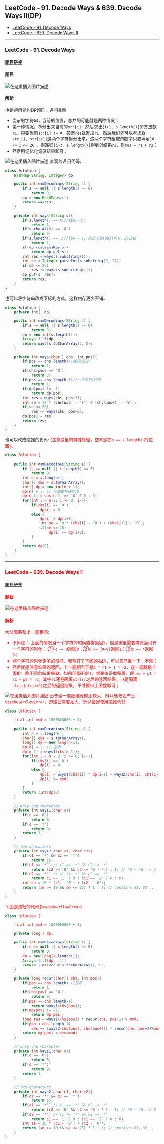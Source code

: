 ﻿## LeetCode - 91. Decode Ways & 639. Decode Ways II(DP)

* [LeetCode - 91. Decode Ways](#leetcode---91-decode-ways)
* [LeetCode - 639. Decode Ways II](#2)

***
### <font id = "1">LeetCode - 91. Decode Ways 
#### [题目链接](https://leetcode.com/problems/decode-ways/)
#### 题目
![在这里插入图片描述](images/91_t.png)

#### 解析

也是很明显的DP题目，递归思路

* 当前的字符串，当前的位置，总共的可能就是两种情况；
* 第一种情况，拆分出来当前的`str[i]`，然后求出`[i+1, s.length()]`的方法数`r1`，只要当前`str[i] != 0`，答案`res`就累加`r1`，然后我们还可以考虑将`str[i], str[i+1]`这两个字符拆分出来，这两个字符组成的数字只要满足`10 <= X <= 26 `，则递归`[i+2, s.length()]`得到的结果`r2`，则`res = r1 + r2`；
* 然后用记忆化记录结果即可；

![在这里插入图片描述](images/91_s.png)
直观的递归代码: 
```java
class Solution {
    HashMap<String, Integer> dp;

    public int numDecodings(String s) {
        if(s == null || s.length() == 0)
            return 0;
        dp = new HashMap<>();
        return ways(s);
    }

    private int ways(String s){
        if(s.length() == 0)//找到一个了
            return 1; 
        if(s.charAt(0) == '0')
            return 0;
        if(s.length() == 1)//len = 1, 防止下面substr(0, 2)出错
            return 1;
        if(dp.containsKey(s))
            return dp.get(s);
        int res = ways(s.substring(1)); 
        int se = Integer.parseInt(s.substring(0, 2));
        if(se <= 26)
            res += ways(s.substring(2));
        dp.put(s, res);
        return res;
    }
}
```
也可以将字符串改成下标的方式，这样内存更少开销。
```java
class Solution {
    private int[] dp;

    public int numDecodings(String s) {
        if(s == null || s.length() == 0)
            return 0;
        dp = new int[s.length()];
        Arrays.fill(dp, -1);
        return ways(s.toCharArray(), 0);
    }

    private int ways(char[] chs, int pos){
        if(pos == chs.length)//越界/空串
            return 1;
        if(chs[pos] == '0')
            return 0;
        if(pos == chs.length-1)//一个字符返回1
            return 1;
        if(dp[pos] != -1)
            return dp[pos];
        int res = ways(chs, pos+1);
        int se = 10 * (chs[pos] - '0') + (chs[pos+1] - '0');
        if(se <= 26)
            res += ways(chs, pos+2);
        dp[pos] = res;
        return res;
    }
}
```
也可以改成递推的代码: (<font color = red>注意这里的特殊处理，空串是在`n == s.length()`的位置)。
```java
class Solution {
    
    public int numDecodings(String s) {
        if (s == null || s.length() == 0)
            return 0;
        int n = s.length();
        char[] chs = s.toCharArray();
        int[] dp = new int[n + 1];
        dp[n] = 1; // 空串要特殊处理
        dp[n-1] = chs[n-1] == '0' ? 0 : 1;
        for(int i = n-2; i >= 0; i--){
            if(chs[i] == '0')
                dp[i] = 0;
            else {
                dp[i] = dp[i+1];
                int se = 10 * (chs[i] - '0') + (chs[i+1] - '0');
                if(se <= 26)
                    dp[i] += dp[i+2];
            }
        }
        return dp[0];
    }
}
```
***
### <font id = "2">LeetCode - 639. Decode Ways II
#### [题目链接](https://leetcode.com/problems/decode-ways-ii/)
#### 题目
![在这里插入图片描述](images/639_t.png)
#### 解析

大体思路和上一题相同:

* 不同点： 上面的情况当一个字符的时候直接返回`1`，但是这里需要考虑当只有一个字符的时候： ① `c == 0`返回`0`；②`c == {0~9}`返回`1`；③`c == *`返回`9`；
* 两个字符的时候更多的情况，我写在了下图的右边，可以自己推一下，不难；
* 然后就是注意结果的返回，上一题相当于是`1 * r1 + 1 * r2`，这一题就是上面的一些不同的结果导致，如果前缀不是`1`，就要和系数相乘，即`res = p1 * r1 + p2 * r2`，其中`r1`还是隔离`str[i]`之后的返回结果，`r2`是隔离`str[i]str[i+1]`之后的返回结果，不过要带上系数即可；


![在这里插入图片描述](images/639_s.png)
由于这一题数据规模比较大，所以递归会产生`StackOverflowError`，即递归深度太大，所以最好使用递推代码: 
```java
class Solution {

    final int mod = 1000000000 + 7;

    public int numDecodings(String s) {
        int n = s.length();
        char[] chs = s.toCharArray();
        long[] dp = new long[n+1];
        dp[n] = 1; // 空串
        dp[n-1] = ways1(chs[n-1]);
        for(int i = n - 2; i >= 0; i--){
            if(chs[i] == '0')
                dp[i] = 0;
            else {
                dp[i] = ways1(chs[i]) * dp[i+1] + ways2(chs[i], chs[i+1]) * dp[i+2];    
                dp[i] %= mod;
            }
        }
        return (int)dp[0];
    }

    // only one character
    private int ways1(char c){
        if(c == '0')
            return 0;
        if(c == '*')
            return 9;
        return 1;
    }

    // two characters
    private int ways2(char c1, char c2){
        if(c1 == '*' && c2 == '*')
            return 15;
        if(c1 == '*') // c1 == '*' && c2 != '*'
            return (c2 >= '0' && c2 <= '6') ? 2 : 1; // *0 ~ *6 --> 2
        if(c2 == '*') // c1 != '*' && c2 == '*'
            return c1 == '1' ? 9 : (c1 == '2' ? 6 : 0);
        int se = 10 * (c1 - '0') + (c2 - '0');
        return (se >= 10 && se <= 26) ? 1 : 0; // contains 01, 02...
    }
}
```



下面是递归的代码(`StackOverflowError`)

```java
class Solution {

    final int mod = 1000000000 + 7;

    private long[] dp;

    public int numDecodings(String s) {
        if(s == null || s.length() == 0)
            return 0;
        dp = new long[s.length()];
        Arrays.fill(dp, -1);
        return (int)recur(s.toCharArray(), 0);
    }

    private long recur(char[] chs, int pos){
        if(pos == chs.length) //空串
            return 1;
        if(chs[pos] == '0')
            return 0;
        if(pos == chs.length-1)
            return ways1(chs[pos]);
        if(dp[pos] != -1)
            return dp[pos];
        long res = ways1(chs[pos]) * recur(chs, pos+1) % mod;
        if(pos < chs.length-1)
            res += (ways2(chs[pos], chs[pos+1]) * recur(chs, pos+2)%mod) % mod;
        return dp[pos] = res%mod;
    }

    // only one character
    private int ways1(char c){
        if(c == '0')
            return 0;
        if(c == '*')
            return 9;
        return 1;
    }

    // two characters
    private int ways2(char c1, char c2){
        if(c1 == '*' && c2 == '*')
            return 15;
        if(c1 == '*') // c1 == '*' && c2 != '*'
            return (c2 >= '0' && c2 <= '6') ? 2 : 1; // *0 ~ *6 --> 2
        if(c2 == '*') // c1 != '*' && c2 == '*'
            return c1 == '1' ? 9 : (c1 == '2' ? 6 : 0);
        int se = 10 * (c1 - '0') + (c2 - '0');
        return (se >= 10 && se <= 26) ? 1 : 0; // contains 01, 02...
    }
}
```

